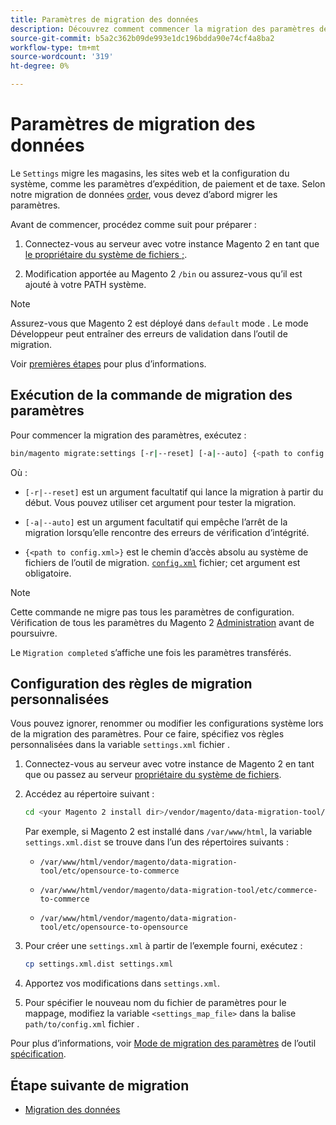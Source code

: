 ```yaml
---
title: Paramètres de migration des données
description: Découvrez comment commencer la migration des paramètres de Magento 1 vers Magento 2 avec le [!DNL Data Migration Tool].
source-git-commit: b5a2c362b09de993e1dc196bdda90e74cf4a8ba2
workflow-type: tm+mt
source-wordcount: '319'
ht-degree: 0%

---
```



# Paramètres de migration des données

Le `Settings` migre les magasins, les sites web et la configuration du système, comme les paramètres d’expédition, de paiement et de taxe. Selon notre migration de données [order](overview.md#migration-order), vous devez d’abord migrer les paramètres.

Avant de commencer, procédez comme suit pour préparer :

1. Connectez-vous au serveur avec votre instance Magento 2 en tant que [le propriétaire du système de fichiers ;](https://devdocs.magento.com/guides/v2.4/install-gde/prereq/file-sys-perms-over.html).

1. Modification apportée au Magento 2 `/bin` ou assurez-vous qu’il est ajouté à votre PATH système.

>[!NOTE]
>
>Assurez-vous que Magento 2 est déployé dans `default` mode . Le mode Développeur peut entraîner des erreurs de validation dans l’outil de migration.


Voir [premières étapes](overview.md#first-steps) pour plus d’informations.

## Exécution de la commande de migration des paramètres

Pour commencer la migration des paramètres, exécutez :

```bash
bin/magento migrate:settings [-r|--reset] [-a|--auto] {<path to config.xml>}
```

Où :

* `[-r|--reset]` est un argument facultatif qui lance la migration à partir du début. Vous pouvez utiliser cet argument pour tester la migration.

* `[-a|--auto]` est un argument facultatif qui empêche l’arrêt de la migration lorsqu’elle rencontre des erreurs de vérification d’intégrité.

* `{<path to config.xml>}` est le chemin d’accès absolu au système de fichiers de l’outil de migration. [`config.xml`](../configure.md#configure-migration-in-vendor-folder) fichier; cet argument est obligatoire.

>[!NOTE]
>
>Cette commande ne migre pas tous les paramètres de configuration. Vérification de tous les paramètres du Magento 2 [Administration](https://glossary.magento.com/admin) avant de poursuivre.


Le `Migration completed` s’affiche une fois les paramètres transférés.

## Configuration des règles de migration personnalisées

Vous pouvez ignorer, renommer ou modifier les configurations système lors de la migration des paramètres. Pour ce faire, spécifiez vos règles personnalisées dans la variable `settings.xml` fichier .

1. Connectez-vous au serveur avec votre instance de Magento 2 en tant que ou passez au serveur [propriétaire du système de fichiers](https://devdocs.magento.com/guides/v2.4/install-gde/prereq/file-sys-perms-over.html).

1. Accédez au répertoire suivant :

   ```bash
   cd <your Magento 2 install dir>/vendor/magento/data-migration-tool/etc/<edition-to-edition>
   ```

   Par exemple, si Magento 2 est installé dans `/var/www/html`, la variable `settings.xml.dist` se trouve dans l’un des répertoires suivants :

   * `/var/www/html/vendor/magento/data-migration-tool/etc/opensource-to-commerce`

   * `/var/www/html/vendor/magento/data-migration-tool/etc/commerce-to-commerce`

   * `/var/www/html/vendor/magento/data-migration-tool/etc/opensource-to-opensource`

1. Pour créer une `settings.xml` à partir de l’exemple fourni, exécutez :

   ```bash
   cp settings.xml.dist settings.xml
   ```

1. Apportez vos modifications dans `settings.xml`.

1. Pour spécifier le nouveau nom du fichier de paramètres pour le mappage, modifiez la variable `<settings_map_file>` dans la balise `path/to/config.xml` fichier .

Pour plus d’informations, voir [Mode de migration des paramètres](../technical-specification.md#settings-migration-mode) de l’outil [spécification](../technical-specification.md).

## Étape suivante de migration

* [Migration des données](data.md)
